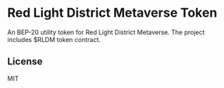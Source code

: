 # Red Light District Metaverse Token

An BEP-20 utility token for Red Light District Metaverse. The project includes $RLDM token contract.

## License

MIT